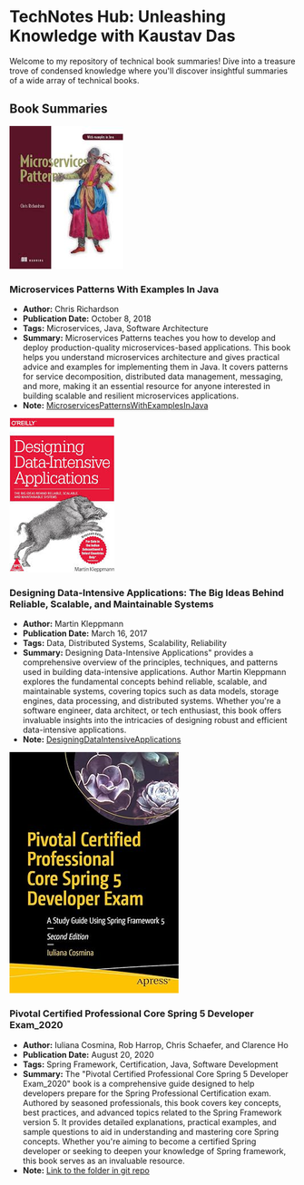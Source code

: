 # TechNotes Hub: Unleashing Knowledge with Kaustav Das

Welcome to my repository of technical book summaries! Dive into a treasure trove of condensed knowledge where you'll discover insightful summaries of a wide array of technical books.

## Book Summaries

![](./MicroservicesPatternsWithExamplesInJava/media/Cover.jpg)
### Microservices Patterns With Examples In Java
- **Author:** Chris Richardson
- **Publication Date:** October 8, 2018
- **Tags:** Microservices, Java, Software Architecture
- **Summary:** Microservices Patterns teaches you how to develop and deploy production-quality microservices-based applications. This book helps you understand microservices architecture and gives practical advice and examples for implementing them in Java. It covers patterns for service decomposition, distributed data management, messaging, and more, making it an essential resource for anyone interested in building scalable and resilient microservices applications.
- **Note:** [MicroservicesPatternsWithExamplesInJava](#https://github.com/kaustavdassoa/Book-Notes/tree/main/MicroservicesPatternsWithExamplesInJava)







![](./DesigningDataIntensiveApplications/media/cover.jpg)
### Designing Data-Intensive Applications: The Big Ideas Behind Reliable, Scalable, and Maintainable Systems
- **Author:** Martin Kleppmann 
- **Publication Date:** March 16, 2017
- **Tags:** Data, Distributed Systems, Scalability, Reliability 
- **Summary:** Designing Data-Intensive Applications" provides a comprehensive overview of the principles, techniques, and patterns used in building data-intensive applications. Author Martin Kleppmann explores the fundamental concepts behind reliable, scalable, and maintainable systems, covering topics such as data models, storage engines, data processing, and distributed systems. Whether you're a software engineer, data architect, or tech enthusiast, this book offers invaluable insights into the intricacies of designing robust and efficient data-intensive applications.
- **Note:** [DesigningDataIntensiveApplications](#https://github.com/kaustavdassoa/Book-Notes/tree/main/DesigningDataIntensiveApplications)





![](./PivotalCertifiedProfessionalCoreSpring5DeveloperExam/media/cover.jpg)
### Pivotal Certified Professional Core Spring 5 Developer Exam_2020

- **Author:** Iuliana Cosmina, Rob Harrop, Chris Schaefer, and Clarence Ho
- **Publication Date:** August 20, 2020
- **Tags:** Spring Framework, Certification, Java, Software Development
- **Summary:** The "Pivotal Certified Professional Core Spring 5 Developer Exam_2020" book is a comprehensive guide designed to help developers prepare for the Spring Professional Certification exam. Authored by seasoned professionals, this book covers key concepts, best practices, and advanced topics related to the Spring Framework version 5. It provides detailed explanations, practical examples, and sample questions to aid in understanding and mastering core Spring concepts. Whether you're aiming to become a certified Spring developer or seeking to deepen your knowledge of Spring framework, this book serves as an invaluable resource.
- **Note:** [Link to the folder in git repo](#https://github.com/kaustavdassoa/Book-Notes/tree/main/PivotalCertifiedProfessionalCoreSpring5DeveloperExam)